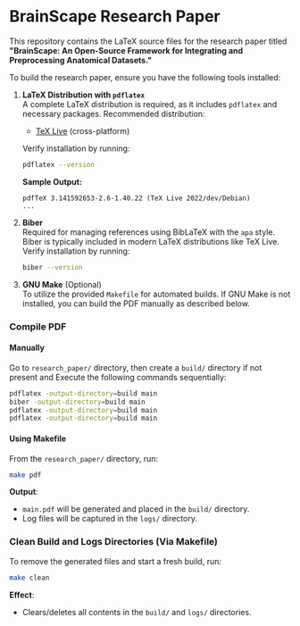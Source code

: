 # BrainScape Research Paper

This repository contains the LaTeX source files for the research paper titled **"BrainScape: An Open-Source Framework for Integrating and Preprocessing Anatomical Datasets."**

To build the research paper, ensure you have the following tools installed:

1. **LaTeX Distribution with `pdflatex`**  
   A complete LaTeX distribution is required, as it includes `pdflatex` and necessary packages. Recommended distribution:
   - [TeX Live](https://www.tug.org/texlive/) (cross-platform)

   Verify installation by running:
   ```bash
   pdflatex --version
   ```
   
   **Sample Output:**
   ```
   pdfTeX 3.141592653-2.6-1.40.22 (TeX Live 2022/dev/Debian)
   ...
   ```


2. **Biber**  
   Required for managing references using BibLaTeX with the `apa` style. Biber is typically included in modern LaTeX distributions like TeX Live.  
   Verify installation by running:
   ```bash
   biber --version
   ```

3. **GNU Make** (Optional)  
   To utilize the provided `Makefile` for automated builds. If GNU Make is not installed, you can build the PDF manually as described below.


### Compile PDF

#### Manually

Go to `research_paper/` directory, then create a `build/` directory if not present and
Execute the following commands sequentially:

```bash
pdflatex -output-directory=build main
biber -output-directory=build main
pdflatex -output-directory=build main
pdflatex -output-directory=build main
```

#### Using Makefile

From the `research_paper/` directory, run:

```bash
make pdf
```

**Output**:
- `main.pdf` will be generated and placed in the `build/` directory.
- Log files will be captured in the `logs/` directory.


### Clean Build and Logs Directories (Via Makefile)

To remove the generated files and start a fresh build, run:

```bash
make clean
```

**Effect**:
- Clears/deletes all contents in the `build/` and `logs/` directories.
